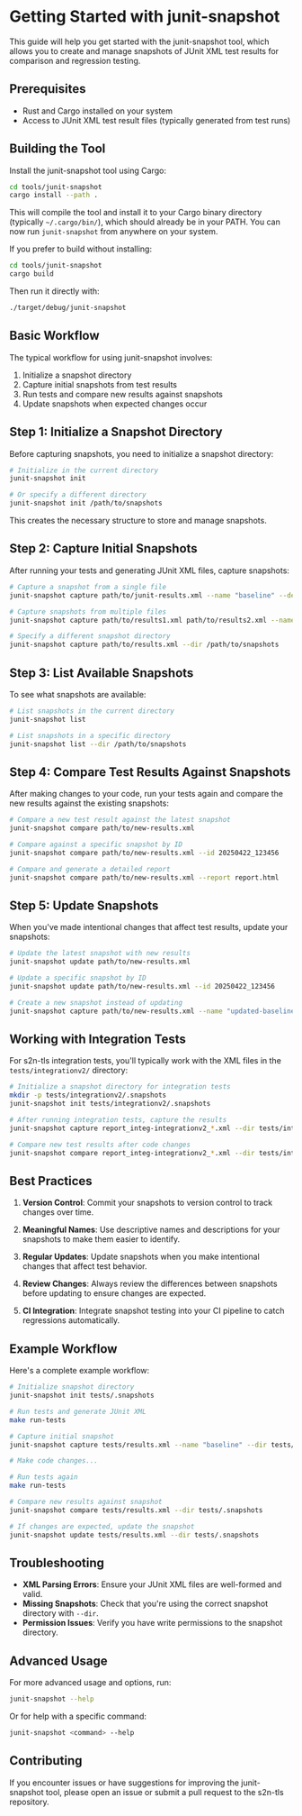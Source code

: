 # Getting Started with junit-snapshot

This guide will help you get started with the junit-snapshot tool, which allows you to create and manage snapshots of JUnit XML test results for comparison and regression testing.

## Prerequisites

- Rust and Cargo installed on your system
- Access to JUnit XML test result files (typically generated from test runs)

## Building the Tool

Install the junit-snapshot tool using Cargo:

```bash
cd tools/junit-snapshot
cargo install --path .
```

This will compile the tool and install it to your Cargo binary directory (typically `~/.cargo/bin/`), which should already be in your PATH. You can now run `junit-snapshot` from anywhere on your system.

If you prefer to build without installing:

```bash
cd tools/junit-snapshot
cargo build
```

Then run it directly with:

```bash
./target/debug/junit-snapshot
```

## Basic Workflow

The typical workflow for using junit-snapshot involves:

1. Initialize a snapshot directory
2. Capture initial snapshots from test results
3. Run tests and compare new results against snapshots
4. Update snapshots when expected changes occur

## Step 1: Initialize a Snapshot Directory

Before capturing snapshots, you need to initialize a snapshot directory:

```bash
# Initialize in the current directory
junit-snapshot init

# Or specify a different directory
junit-snapshot init /path/to/snapshots
```

This creates the necessary structure to store and manage snapshots.

## Step 2: Capture Initial Snapshots

After running your tests and generating JUnit XML files, capture snapshots:

```bash
# Capture a snapshot from a single file
junit-snapshot capture path/to/junit-results.xml --name "baseline" --description "Initial baseline snapshot"

# Capture snapshots from multiple files
junit-snapshot capture path/to/results1.xml path/to/results2.xml --name "multi-baseline"

# Specify a different snapshot directory
junit-snapshot capture path/to/results.xml --dir /path/to/snapshots
```

## Step 3: List Available Snapshots

To see what snapshots are available:

```bash
# List snapshots in the current directory
junit-snapshot list

# List snapshots in a specific directory
junit-snapshot list --dir /path/to/snapshots
```

## Step 4: Compare Test Results Against Snapshots

After making changes to your code, run your tests again and compare the new results against the existing snapshots:

```bash
# Compare a new test result against the latest snapshot
junit-snapshot compare path/to/new-results.xml

# Compare against a specific snapshot by ID
junit-snapshot compare path/to/new-results.xml --id 20250422_123456

# Compare and generate a detailed report
junit-snapshot compare path/to/new-results.xml --report report.html
```

## Step 5: Update Snapshots

When you've made intentional changes that affect test results, update your snapshots:

```bash
# Update the latest snapshot with new results
junit-snapshot update path/to/new-results.xml

# Update a specific snapshot by ID
junit-snapshot update path/to/new-results.xml --id 20250422_123456

# Create a new snapshot instead of updating
junit-snapshot capture path/to/new-results.xml --name "updated-baseline"
```

## Working with Integration Tests

For s2n-tls integration tests, you'll typically work with the XML files in the `tests/integrationv2/` directory:

```bash
# Initialize a snapshot directory for integration tests
mkdir -p tests/integrationv2/.snapshots
junit-snapshot init tests/integrationv2/.snapshots

# After running integration tests, capture the results
junit-snapshot capture report_integ-integrationv2_*.xml --dir tests/integrationv2/.snapshots

# Compare new test results after code changes
junit-snapshot compare report_integ-integrationv2_*.xml --dir tests/integrationv2/.snapshots
```

## Best Practices

1. **Version Control**: Commit your snapshots to version control to track changes over time.

2. **Meaningful Names**: Use descriptive names and descriptions for your snapshots to make them easier to identify.

3. **Regular Updates**: Update snapshots when you make intentional changes that affect test behavior.

4. **Review Changes**: Always review the differences between snapshots before updating to ensure changes are expected.

5. **CI Integration**: Integrate snapshot testing into your CI pipeline to catch regressions automatically.

## Example Workflow

Here's a complete example workflow:

```bash
# Initialize snapshot directory
junit-snapshot init tests/.snapshots

# Run tests and generate JUnit XML
make run-tests

# Capture initial snapshot
junit-snapshot capture tests/results.xml --name "baseline" --dir tests/.snapshots

# Make code changes...

# Run tests again
make run-tests

# Compare new results against snapshot
junit-snapshot compare tests/results.xml --dir tests/.snapshots

# If changes are expected, update the snapshot
junit-snapshot update tests/results.xml --dir tests/.snapshots
```

## Troubleshooting

- **XML Parsing Errors**: Ensure your JUnit XML files are well-formed and valid.
- **Missing Snapshots**: Check that you're using the correct snapshot directory with `--dir`.
- **Permission Issues**: Verify you have write permissions to the snapshot directory.

## Advanced Usage

For more advanced usage and options, run:

```bash
junit-snapshot --help
```

Or for help with a specific command:

```bash
junit-snapshot <command> --help
```

## Contributing

If you encounter issues or have suggestions for improving the junit-snapshot tool, please open an issue or submit a pull request to the s2n-tls repository.
